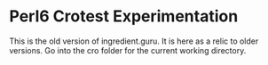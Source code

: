 # Perl6 Crotest Experimentation 
This is the old version of ingredient.guru. It is here as a relic to older versions. Go into the cro folder for the current working directory.
